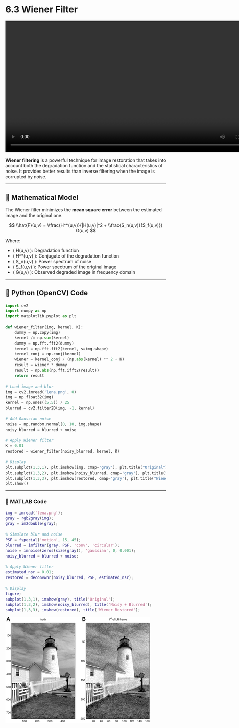 # 6.3 Wiener Filter

<video src="photo/WienerrestorationfilterinPython.mp4" width="800" height="410" controls>
  </video>


**Wiener filtering** is a powerful technique for image restoration that takes into account both the degradation function and the statistical characteristics of noise. It provides better results than inverse filtering when the image is corrupted by noise.

---

## 📐 Mathematical Model

The Wiener filter minimizes the **mean square error** between the estimated image and the original one.

$$
\\hat{F}(u,v) = \\frac{H^*(u,v)}{|H(u,v)|^2 + \\frac{S_n(u,v)}{S_f(u,v)}} G(u,v)
$$

Where:
- \( H(u,v) \): Degradation function
- \( H^*(u,v) \): Conjugate of the degradation function
- \( S_n(u,v) \): Power spectrum of noise
- \( S_f(u,v) \): Power spectrum of the original image
- \( G(u,v) \): Observed degraded image in frequency domain

---

## 🐍 Python (OpenCV) Code

```python
import cv2
import numpy as np
import matplotlib.pyplot as plt

def wiener_filter(img, kernel, K):
    dummy = np.copy(img)
    kernel /= np.sum(kernel)
    dummy = np.fft.fft2(dummy)
    kernel = np.fft.fft2(kernel, s=img.shape)
    kernel_conj = np.conj(kernel)
    wiener = kernel_conj / (np.abs(kernel) ** 2 + K)
    result = wiener * dummy
    result = np.abs(np.fft.ifft2(result))
    return result

# Load image and blur
img = cv2.imread('lena.png', 0)
img = np.float32(img)
kernel = np.ones((5,5)) / 25
blurred = cv2.filter2D(img, -1, kernel)

# Add Gaussian noise
noise = np.random.normal(0, 10, img.shape)
noisy_blurred = blurred + noise

# Apply Wiener filter
K = 0.01
restored = wiener_filter(noisy_blurred, kernel, K)

# Display
plt.subplot(1,3,1), plt.imshow(img, cmap='gray'), plt.title("Original")
plt.subplot(1,3,2), plt.imshow(noisy_blurred, cmap='gray'), plt.title("Noisy + Blurred")
plt.subplot(1,3,3), plt.imshow(restored, cmap='gray'), plt.title("Wiener Restored")
plt.show()

```
---
### 🧮 MATLAB Code
```matlab
img = imread('lena.png');
gray = rgb2gray(img);
gray = im2double(gray);

% Simulate blur and noise
PSF = fspecial('motion', 15, 45);
blurred = imfilter(gray, PSF, 'conv', 'circular');
noise = imnoise(zeros(size(gray)), 'gaussian', 0, 0.001);
noisy_blurred = blurred + noise;

% Apply Wiener filter
estimated_nsr = 0.01;
restored = deconvwnr(noisy_blurred, PSF, estimated_nsr);

% Display
figure;
subplot(1,3,1), imshow(gray), title('Original');
subplot(1,3,2), imshow(noisy_blurred), title('Noisy + Blurred');
subplot(1,3,3), imshow(restored), title('Wiener Restored');

```
![alt](photo/Wiener4Filter.png)